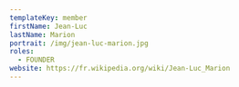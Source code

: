 ```yaml
---
templateKey: member
firstName: Jean-Luc
lastName: Marion
portrait: /img/jean-luc-marion.jpg
roles:
  - FOUNDER
website: https://fr.wikipedia.org/wiki/Jean-Luc_Marion
---
```

